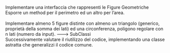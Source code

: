 Implementare una interfaccia che rappresenti le Figure Geometriche
<br>
Esporre un method per il perimetro ed un altro per l’area.
<br>
<br>
Implementare almeno 5 figure distinte con almeno un triangolo (generico, proprietà della somma dei lati) ed una circonferenza, poligono regolare con n lati (numero da input). ---> SubClassi <br>
Successivamente valutare il riutilizzo del codice, implementando una classe astratta che generalizzi il codice comune.
